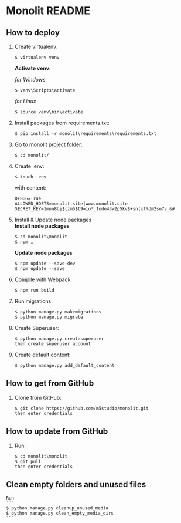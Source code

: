 # Monolit README

## How to deploy
1. Create virtualenv:
    ```
    $ virtualenv venv
    ```
    **Activate venv:**  

    *for Windows*
    ```
    $ venv\Scripts\activate
    ```

    *for Linux*
    ```
    $ source venv\bin\activate
    ```
1. Install packages from requirements.txt:
    ```
    $ pip install -r monolit\requirements\requirements.txt
    ```

1. Go to monolit project folder:
    ```
    $ cd monolit/
    ```

1. Create .env:
    ```
    $ touch .env
    ```

    with content:
    ```
    DEBUG=True
    ALLOWED_HOSTS=monolit.site|www.monolit.site
    SECRET_KEY=1mnn8bj$(zm5$t9=io*_1ndo43w2p5kv$+sn(xf%d@2so7v_&#
    ```
1. Install & Update node packages  
    **Install node packages**
    ```
    $ cd monolit\monolit
    $ npm i
    ```

    **Update node packages**
    ```
    $ npm update --save-dev
    $ npm update --save
    ```

1. Compile with Webpack:
    ```
    $ npm run build
    ```

1. Run migrations:
    ```
    $ python manage.py makemigrations
    $ python manage.py migrate
    ```

1. Create Superuser:
    ```
    $ python manage.py createsuperuser
    then create superuser account
    ```

1. Create default content:
    ```
    $ python manage.py add_default_content
    ```


## How to get from GitHub
1. Clone from GitHub:
    ```
    $ git clone https://github.com/m5studio/monolit.git
    then enter credentials
    ```


## How to update from GitHub
1. Run:
    ```
    $ cd monolit\monolit
    $ git pull
    then enter credentials
    ```

## Clean empty folders and unused files
    Run
    ```
    $ python manage.py cleanup_unused_media
    $ python manage.py clean_empty_media_dirs
    ```
